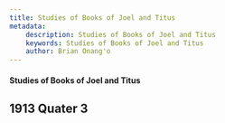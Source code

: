 ```yaml
---
title: Studies of Books of Joel and Titus
metadata:
    description: Studies of Books of Joel and Titus
    keywords: Studies of Books of Joel and Titus
    author: Brian Onang'o
---
```


#### Studies of Books of Joel and Titus

## 1913 Quater 3
